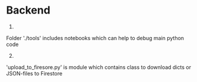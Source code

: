 # Backend

1)
Folder './tools' includes notebooks which can help to debug main python code

2)
'upload_to_firesore.py' is module which contains class to download dicts or JSON-files to Firestore
